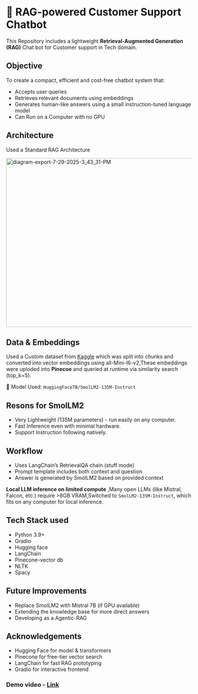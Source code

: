 # 🧠  RAG-powered Customer Support Chatbot
This Repository includes a lightweight **Retrieval-Augmented Generation (RAG)** Chat bot for Customer support in Tech domain.
## Objective 
To create a compact, efficient and cost-free chatbot system that:
- Accepts user queries
- Retrieves relevant documents using embeddings
- Generates human-like answers using a small instruction-tuned language model
- Can Run on a Computer with no GPU 
## Architecture
Used a Standard RAG Architecture

<img width="1023" height="457" alt="diagram-export-7-29-2025-3_43_31-PM" src="https://github.com/user-attachments/assets/a13384bb-f077-4848-b88f-2fdfc2e05e08" />

## Data & Embeddings
Used a Custom dataset from [Kaggle](https://www.kaggle.com/datasets/thoughtvector/customer-support-on-twitter) which was split into chunks and converted into vector embeddings using all-Mini-l6-v2,These embeddings were uploded into **Pinecoe** and queried at runtime via similarity search (top_k=5).

🧠 Model Used: `HuggingFaceTB/SmolLM2-135M-Instruct`

## Resons for SmolLM2
- Very Lightweight (135M parameters) - run easily on any computer.
- Fast Inference even with minimal hardware.
- Support Instruction following natively.
## Workflow
- Uses LangChain’s RetrievalQA chain (stuff mode)
- Prompt template includes both context and question
- Answer is generated by SmolLM2 based on provided context

 **Local LLM inference on limited compute** ,Many open LLMs (like Mistral, Falcon, etc.) require >8GB VRAM,Switched to `SmolLM2-135M-Instruct`, which fits on any computer for local inference.
 ## Tech Stack used
- Python 3.9+
- Gradio
- Hugging face
- LangChain
- Pinecone-vector db
- NLTK
- Spacy
## Future Improvements 
- Replace SmolLM2 with Mistral 7B (if GPU available)
- Extending the knowledge base for more direct answers
- Developing as a Agentic-RAG
## Acknowledgements
- Hugging Face for model & transformers
- Pinecone for free-tier vector search
- LangChain for fast RAG prototyping
- Gradio for interactive frontend
### Demo video - [Link](https://drive.google.com/file/d/1xAEHy-8D0g-8-lWZDz-9pkKR-Im4o6bw/view?usp=drive_link)


 
  

